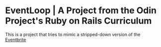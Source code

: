 # EventLoop | A Project from the Odin Project's Ruby on Rails Curriculum

This is a project that tries to mimic a stripped-down version of the [Eventbrite](https://www.eventbrite.com)
